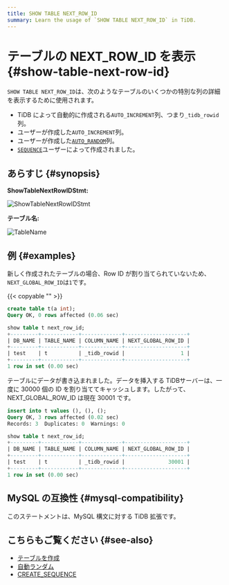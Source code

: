 ```yaml
---
title: SHOW TABLE NEXT_ROW_ID
summary: Learn the usage of `SHOW TABLE NEXT_ROW_ID` in TiDB.
---
```


# テーブルの NEXT_ROW_ID を表示 {#show-table-next-row-id}

`SHOW TABLE NEXT_ROW_ID`は、次のようなテーブルのいくつかの特別な列の詳細を表示するために使用されます。

-   TiDB によって自動的に作成される`AUTO_INCREMENT`列、つまり`_tidb_rowid`列。
-   ユーザーが作成した`AUTO_INCREMENT`列。
-   ユーザーが作成した[`AUTO_RANDOM`](/auto-random.md)列。
-   [`SEQUENCE`](/sql-statements/sql-statement-create-sequence.md)ユーザーによって作成されました。

## あらすじ {#synopsis}

**ShowTableNextRowIDStmt:**

![ShowTableNextRowIDStmt](/media/sqlgram/ShowTableNextRowIDStmt.png)

**テーブル名:**

![TableName](/media/sqlgram/TableName.png)

## 例 {#examples}

新しく作成されたテーブルの場合、Row ID が割り当てられていないため、 `NEXT_GLOBAL_ROW_ID`は`1`です。

{{< copyable "" >}}

```sql
create table t(a int);
Query OK, 0 rows affected (0.06 sec)
```

```sql
show table t next_row_id;
+---------+------------+-------------+--------------------+
| DB_NAME | TABLE_NAME | COLUMN_NAME | NEXT_GLOBAL_ROW_ID |
+---------+------------+-------------+--------------------+
| test    | t          | _tidb_rowid |                  1 |
+---------+------------+-------------+--------------------+
1 row in set (0.00 sec)
```

テーブルにデータが書き込まれました。データを挿入する TiDBサーバーは、一度に 30000 個の ID を割り当ててキャッシュします。したがって、NEXT_GLOBAL_ROW_ID は現在 30001 です。

```sql
insert into t values (), (), ();
Query OK, 3 rows affected (0.02 sec)
Records: 3  Duplicates: 0  Warnings: 0
```

```sql
show table t next_row_id;
+---------+------------+-------------+--------------------+
| DB_NAME | TABLE_NAME | COLUMN_NAME | NEXT_GLOBAL_ROW_ID |
+---------+------------+-------------+--------------------+
| test    | t          | _tidb_rowid |              30001 |
+---------+------------+-------------+--------------------+
1 row in set (0.00 sec)
```

## MySQL の互換性 {#mysql-compatibility}

このステートメントは、MySQL 構文に対する TiDB 拡張です。

## こちらもご覧ください {#see-also}

-   [テーブルを作成](/sql-statements/sql-statement-create-table.md)
-   [自動ランダム](/auto-random.md)
-   [CREATE_SEQUENCE](/sql-statements/sql-statement-create-sequence.md)
